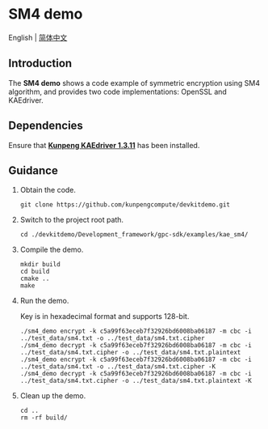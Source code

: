 # **SM4 demo**

English | [简体中文](README.md)

## Introduction

The **SM4 demo** shows a code example of symmetric encryption using SM4 algorithm, and provides two code implementations: OpenSSL and KAEdriver.

## Dependencies

Ensure that **[Kunpeng KAEdriver 1.3.11](https://www.hikunpeng.com/document/detail/en/kunpengaccel/encryp-decryp/devg-kae/kunpengaccel_16_0011.html)** has been installed.

## Guidance

1. Obtain the code.

   ```shell
   git clone https://github.com/kunpengcompute/devkitdemo.git
   ```

2. Switch to the project root path.

   ```shell
   cd ./devkitdemo/Development_framework/gpc-sdk/examples/kae_sm4/
   ```

3. Compile the demo.

   ```shell
   mkdir build
   cd build
   cmake ..
   make
   ```

4. Run the demo.

   Key is in hexadecimal format and supports 128-bit.

   ```shell
   ./sm4_demo encrypt -k c5a99f63eceb7f32926bd6008ba06187 -m cbc -i ../test_data/sm4.txt -o ../test_data/sm4.txt.cipher
   ./sm4_demo decrypt -k c5a99f63eceb7f32926bd6008ba06187 -m cbc -i ../test_data/sm4.txt.cipher -o ../test_data/sm4.txt.plaintext
   ./sm4_demo encrypt -k c5a99f63eceb7f32926bd6008ba06187 -m cbc -i ../test_data/sm4.txt -o ../test_data/sm4.txt.cipher -K
   ./sm4_demo decrypt -k c5a99f63eceb7f32926bd6008ba06187 -m cbc -i ../test_data/sm4.txt.cipher -o ../test_data/sm4.txt.plaintext -K
   ```

5. Clean up the demo.

   ```shell
   cd ..
   rm -rf build/
   ```
